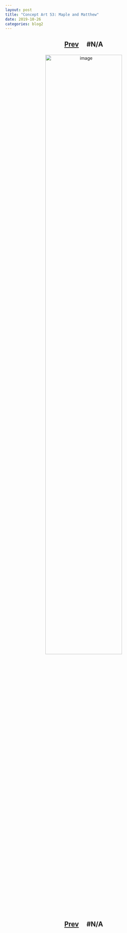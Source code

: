 ```yaml
---
layout: post
title: "Concept Art 53: Maple and Matthew"
date: 2019-10-26
categories: blog2
---
```


<h2>
  <p style="text-align:center;">
    <a href="/wingsofthechorus/archive/2019/09/25/conceptart52">Prev</a>
    &nbsp;&nbsp;&nbsp;
#N/A
  </p>
</h2>

<p style="text-align:center;">
  <img src="/wingsofthechorus/images/conceptart/ca53.png" width="70%" alt="image"/>
</p>

<h2>
  <p style="text-align:center;">
    <a href="/wingsofthechorus/archive/2019/09/25/conceptart52">Prev</a>
    &nbsp;&nbsp;&nbsp;
#N/A
  </p>
</h2>
